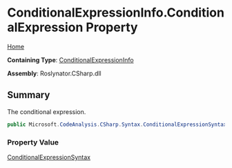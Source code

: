 # ConditionalExpressionInfo\.ConditionalExpression Property

[Home](../../../../../README.md)

**Containing Type**: [ConditionalExpressionInfo](../README.md)

**Assembly**: Roslynator\.CSharp\.dll

## Summary

The conditional expression\.

```csharp
public Microsoft.CodeAnalysis.CSharp.Syntax.ConditionalExpressionSyntax ConditionalExpression { get; }
```

### Property Value

[ConditionalExpressionSyntax](https://docs.microsoft.com/en-us/dotnet/api/microsoft.codeanalysis.csharp.syntax.conditionalexpressionsyntax)


